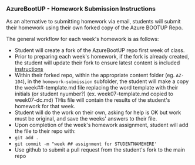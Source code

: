 
### AzureBootUP - Homework Submission Instructions

 As an alternative to submitting homework via email, students will submit their homework using their own forked copy of the Azure BOOTUP Repo.


 The general workflow for each week's homework is as follows:

 - Student will create a fork of the AzureBootUP repo first week of class. 
 - Prior to preparing each week's homework, if the fork is already created, the student will update their fork to ensure latest content is included [instructions](https://thoughtbot.com/blog/keeping-a-github-fork-updated)
 - Within their forked repo, within the appropriate content folder (eg. `AZ-104`), in the `homework-submission` subfolder, the student will make a copy the week##-template.md file replacing the word template with their initials (or student nyumber?)  (ex. week07-template.md copied to week07-dc.md) THis file will contain the results of the student's homework for that week.
 - Student will do the work on their own, asking for help is OK but work must be original, and save the weeks' answers to their file.
 - Upon completion of the week's homework assignment, student will add the file to their repo with: 
 - `git add .`
 - `git commit -m "week ## assignment for STUDENTNAMEHERE'`
 - Use github to submit a pull request from the student's fork to the main repo 
